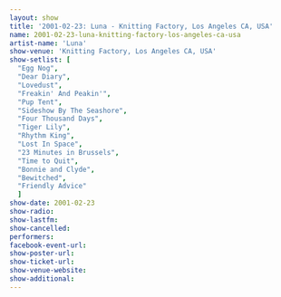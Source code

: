 ```yaml
---
layout: show
title: '2001-02-23: Luna - Knitting Factory, Los Angeles CA, USA'
name: 2001-02-23-luna-knitting-factory-los-angeles-ca-usa
artist-name: 'Luna'
show-venue: 'Knitting Factory, Los Angeles CA, USA'
show-setlist: [
  "Egg Nog",
  "Dear Diary",
  "Lovedust",
  "Freakin' And Peakin'",
  "Pup Tent",
  "Sideshow By The Seashore",
  "Four Thousand Days",
  "Tiger Lily",
  "Rhythm King",
  "Lost In Space",
  "23 Minutes in Brussels",
  "Time to Quit",
  "Bonnie and Clyde",
  "Bewitched",
  "Friendly Advice"
  ]
show-date: 2001-02-23
show-radio: 
show-lastfm: 
show-cancelled: 
performers: 
facebook-event-url: 
show-poster-url: 
show-ticket-url: 
show-venue-website: 
show-additional: 
---
```


